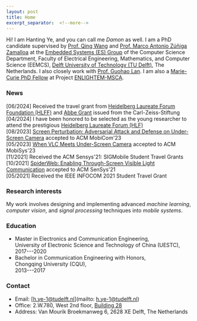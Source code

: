 ```yaml
---
layout: post
title: Home
excerpt_separator:  <!--more-->
---
```

Hi! I am Hanting Ye, and you can call me *Damon* as well. I am a PhD candidate supervised by <a href="https://www.st.ewi.tudelft.nl/qing/" target="_blank">Prof. Qing Wang</a> and <a href="https://www.st.ewi.tudelft.nl/marco/" target="_blank">Prof. Marco Antonio
Zúñiga Zamalloa</a> at the [Embedded Systems (ES) Group](https://www.tudelft.nl/ewi/over-de-faculteit/afdelingen/software-technology/embedded-systems/) of the Computer Science Department, Faculty of Electrical Engineering, Mathematics, and Computer Science (EEMCS), [Delft University of Technology (TU Delft)](https://www.tudelft.nl/en/), The Netherlands. I also closely work with <a href="https://guohao.netlify.app/" target="_blank">Prof. Guohao Lan</a>. I am also a [Marie-Curie PhD Fellow](https://enlightem.eu/people/damon-ye/) at Project [ENLIGHTEM-MSCA](https://enlightem.eu/).



### News
[06/2024]   Received the travel grant from [Heidelberg Laureate Forum Foundation (HLFF)](https://www.hlf-foundation.org/) and [Abbe Grant](https://www.heidelberg-laureate-forum.org/) issued from the Carl-Zeiss-Stiftung<br>
[04/2024]   I have been honored to be selected as the young researcher to attend the prestigious [Heidelberg Laureate Forum (HLF)](https://www.heidelberg-laureate-forum.org/)<br>
[08/2023]   [Screen Perturbation: Adversarial Attack and Defense on Under-Screen Camera](https://doi.org/10.1145/3570361.3613278) accepted to ACM MobiCom'23<br>
[05/2023]   [When VLC Meets Under-Screen Camera](https://doi.org/10.1145/3581791.3596855) accepted to ACM MobiSys'23<br>
[11/2021]   Received the ACM Sensys'21: SIGMobile Student Travel Grants<br>
[10/2021]   [SpiderWeb: Enabling Through-Screen Visible Light Communication](https://dl.acm.org/doi/10.1145/3485730.3485948) accepted to ACM SenSys'21<br>
[05/2021]   Received the IEEE INFOCOM 2021 Student Travel Grant

### Research interests

My work involves designing and implementing advanced *machine learning*, *computer vision*, and *signal processing* techniques into *mobile systems*.


### Education

* Master in Electronics and Communication Engineering,  
University of Electronic Science and Technology of China (UESTC),  
2017---2020
* Bachelor in Communication Engineering with Honors,  
Chongqing University (CQU),  
2013---2017

### Contact

* Email: [h.ye-1@tudelft.nl](mailto: h.ye-1@tudelft.nl)
* Office: 2.W.780, West 2nd floor, [Building 28](https://iamap.tudelft.nl/poi/elektrotechniek-wiskunde-informatica/)
* Address: Van Mourik Broekmanweg 6, 2628 XE Delft, The Netherlands
